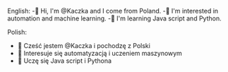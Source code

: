 English:
-👋 Hi, I'm @Kaczka and I come from Poland.
-👀 I'm interested in automation and machine learning.
-🌱 I'm learning Java script and Python.

Polish:
- 👋 Cześć jestem @Kaczka i pochodzę z Polski
- 👀 Interesuje się automatyzacją i uczeniem maszynowym
- 🌱 Uczę się Java script i Pythona

<!---
SzymekNoob/SzymekNoob is a ✨ special ✨ repository because its `README.md` (this file) appears on your GitHub profile.
You can click the Preview link to take a look at your changes.
--->
